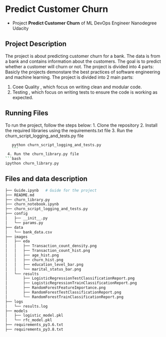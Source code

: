# Predict Customer Churn

- Project **Predict Customer Churn** of ML DevOps Engineer Nanodegree Udacity

## Project Description
The project is about predicting customer churn for a bank. The data is from a bank and contains information about the customers. The goal is to predict whether a customer will churn or not. The project is divided into 4 parts:
Basicly the projects demonstare the best practices of software engineering and machine learning. The project is divided into 2 main parts:
1. Coee Quality , which focus on writing clean and modular code.
2. Testing , which focus on writing tests to ensure the code is working as expected.
   
## Running Files
  To run the project, follow the steps below:
    1. Clone the repository
    2. Install the required libraries using the requirements.txt file
    3. Run the churn_script_logging_and_tests.py file
   ```bash 
      python churn_script_logging_and_tests.py
      ```
    4. Run the churn_library.py file
   ```bash 
   ipython churn_library.py
   ```

## Files and data description




```bash
├── Guide.ipynb   # Guide for the project
├── README.md
├── churn_library.py
├── churn_notebook.ipynb
├── churn_script_logging_and_tests.py
├── config
│   ├── __init__.py
│   └── params.py
├── data
│   └── bank_data.csv
├── images
│   ├── eda
│   │   ├── Transaction_count_density.png
│   │   ├── Transaction_count_hist.png
│   │   ├── age_hist.png
│   │   ├── churn_hist.png
│   │   ├── education_level_bar.png
│   │   └── marital_status_bar.png
│   └── results
│       ├── LogisticRegressionTestClassificationReport.png
│       ├── LogisticRegressionTrainClassificationReport.png
│       ├── RandomForestFeatureImportance.png
│       ├── RandomForestTestClassificationReport.png
│       └── RandomForestTrainClassificationReport.png
├── logs
│   └── results.log
├── models
│   ├── logistic_model.pkl
│   └── rfc_model.pkl
├── requirements_py3.6.txt
├── requirements_py3.8.txt
```

